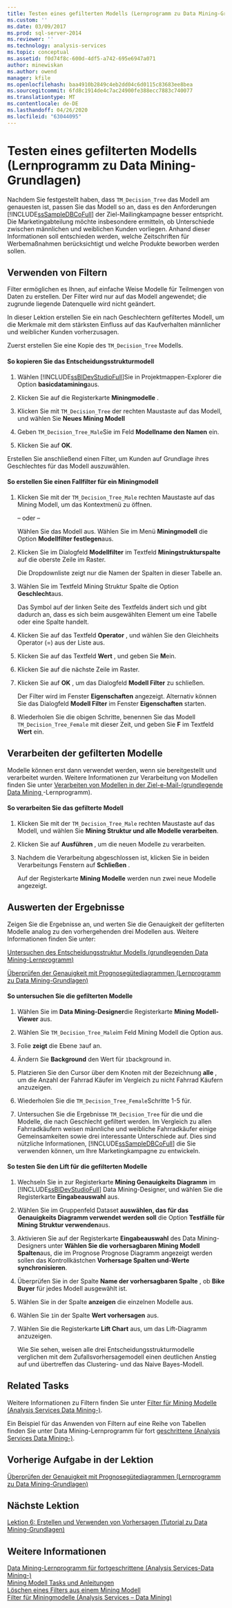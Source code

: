 ```yaml
---
title: Testen eines gefilterten Modells (Lernprogramm zu Data Mining-Grundlagen) | Microsoft-Dokumentation
ms.custom: ''
ms.date: 03/09/2017
ms.prod: sql-server-2014
ms.reviewer: ''
ms.technology: analysis-services
ms.topic: conceptual
ms.assetid: f0d74f8c-600d-4df5-a742-695e6947a071
author: minewiskan
ms.author: owend
manager: kfile
ms.openlocfilehash: baa4910b2849c4eb2dd04c6d0115c83683ee8bea
ms.sourcegitcommit: 6fd8c1914de4c7ac24900fe388ecc7883c740077
ms.translationtype: MT
ms.contentlocale: de-DE
ms.lasthandoff: 04/26/2020
ms.locfileid: "63044095"
---
```

# <a name="testing-a-filtered-model-basic-data-mining-tutorial"></a>Testen eines gefilterten Modells (Lernprogramm zu Data Mining-Grundlagen)
  Nachdem Sie festgestellt haben, dass `TM_Decision_Tree` das Modell am genauesten ist, passen Sie das Modell so an, dass es den Anforderungen [!INCLUDE[ssSampleDBCoFull](../includes/sssampledbcofull-md.md)] der Ziel-Mailingkampagne besser entspricht. Die Marketingabteilung möchte insbesondere ermitteln, ob Unterschiede zwischen männlichen und weiblichen Kunden vorliegen. Anhand dieser Informationen soll entschieden werden, welche Zeitschriften für Werbemaßnahmen berücksichtigt und welche Produkte beworben werden sollen.  
  
## <a name="using-filters"></a>Verwenden von Filtern  
 Filter ermöglichen es Ihnen, auf einfache Weise Modelle für Teilmengen von Daten zu erstellen. Der Filter wird nur auf das Modell angewendet; die zugrunde liegende Datenquelle wird nicht geändert.  
  
 In dieser Lektion erstellen Sie ein nach Geschlechtern gefiltertes Modell, um die Merkmale mit dem stärksten Einfluss auf das Kaufverhalten männlicher und weiblicher Kunden vorherzusagen.  
  
 Zuerst erstellen Sie eine Kopie des `TM_Decision_Tree` Modells.  
  
#### <a name="to-copy-the-decision-tree-model"></a>So kopieren Sie das Entscheidungsstrukturmodell  
  
1.  Wählen [!INCLUDE[ssBIDevStudioFull](../includes/ssbidevstudiofull-md.md)]Sie in Projektmappen-Explorer die Option **basicdatamining**aus.  
  
2.  Klicken Sie auf die Registerkarte **Miningmodelle** .  
  
3.  Klicken Sie mit `TM_Decision_Tree` der rechten Maustaste auf das Modell, und wählen Sie **Neues Mining Modell**  
  
4.  Geben `TM_Decision_Tree_Male`Sie im Feld **Modellname den Namen** ein.  
  
5.  Klicken Sie auf **OK**.  
  
 Erstellen Sie anschließend einen Filter, um Kunden auf Grundlage ihres Geschlechtes für das Modell auszuwählen.  
  
#### <a name="to-create-a-case-filter-on-a-mining-model"></a>So erstellen Sie einen Fallfilter für ein Miningmodell  
  
1.  Klicken Sie mit der `TM_Decision_Tree_Male` rechten Maustaste auf das Mining Modell, um das Kontextmenü zu öffnen.  
  
     – oder –  
  
     Wählen Sie das Modell aus. Wählen Sie im Menü **Miningmodell** die Option **Modellfilter festlegen**aus.  
  
2.  Klicken Sie im Dialogfeld **Modellfilter** im Textfeld **Miningstrukturspalte** auf die oberste Zeile im Raster.  
  
     Die Dropdownliste zeigt nur die Namen der Spalten in dieser Tabelle an.  
  
3.  Wählen Sie im Textfeld Mining Struktur Spalte die Option **Geschlecht**aus.  
  
     Das Symbol auf der linken Seite des Textfelds ändert sich und gibt dadurch an, dass es sich beim ausgewählten Element um eine Tabelle oder eine Spalte handelt.  
  
4.  Klicken Sie auf das Textfeld **Operator** , und wählen Sie den Gleichheits Operator (=) aus der Liste aus.  
  
5.  Klicken Sie auf das Textfeld **Wert** , und geben Sie **M**ein.  
  
6.  Klicken Sie auf die nächste Zeile im Raster.  
  
7.  Klicken Sie auf **OK** , um das Dialogfeld **Modell Filter** zu schließen.  
  
     Der Filter wird im Fenster **Eigenschaften** angezeigt. Alternativ können Sie das Dialogfeld **Modell Filter** im Fenster **Eigenschaften** starten.  
  
8.  Wiederholen Sie die obigen Schritte, benennen Sie das Modell `TM_Decision_Tree_Female` mit dieser Zeit, und geben Sie **F** im Textfeld **Wert** ein.  
  
## <a name="process-the-filtered-models"></a>Verarbeiten der gefilterten Modelle  
 Modelle können erst dann verwendet werden, wenn sie bereitgestellt und verarbeitet wurden. Weitere Informationen zur Verarbeitung von Modellen finden Sie unter [Verarbeiten von Modellen in der Ziel-e-Mail-&#40;grundlegende Data Mining ](../../2014/tutorials/processing-models-in-the-targeted-mailing-structure-basic-data-mining-tutorial.md)-Lernprogramm&#41;.  
  
#### <a name="to-process-the-filtered-model"></a>So verarbeiten Sie das gefilterte Modell  
  
1.  Klicken Sie mit der `TM_Decision_Tree_Male` rechten Maustaste auf das Modell, und wählen Sie **Mining Struktur und alle Modelle verarbeiten**.  
  
2.  Klicken Sie auf **Ausführen** , um die neuen Modelle zu verarbeiten.  
  
3.  Nachdem die Verarbeitung abgeschlossen ist, klicken Sie in beiden Verarbeitungs Fenstern auf **Schließen** .  
  
     Auf der Registerkarte **Mining Modelle** werden nun zwei neue Modelle angezeigt.  
  
## <a name="evaluate-the-results"></a>Auswerten der Ergebnisse  
 Zeigen Sie die Ergebnisse an, und werten Sie die Genauigkeit der gefilterten Modelle analog zu den vorhergehenden drei Modellen aus. Weitere Informationen finden Sie unter:  
  
 [Untersuchen des Entscheidungsstruktur Modells &#40;grundlegenden Data Mining-Lernprogramm&#41;](../../2014/tutorials/exploring-the-decision-tree-model-basic-data-mining-tutorial.md)  
  
 [Überprüfen der Genauigkeit mit Prognosegütediagrammen &#40;Lernprogramm zu Data Mining-Grundlagen&#41;](../../2014/tutorials/testing-accuracy-with-lift-charts-basic-data-mining-tutorial.md)  
  
#### <a name="to-explore-the-filtered-models"></a>So untersuchen Sie die gefilterten Modelle  
  
1.  Wählen Sie im **Data Mining-Designer**die Registerkarte **Mining Modell-Viewer** aus.  
  
2.  Wählen Sie `TM_Decision_Tree_Male`im Feld Mining Modell die Option aus.  
  
3.  Folie **zeigt** die Ebene `3`auf an.  
  
4.  Ändern Sie **Background** den Wert für `1`background in.  
  
5.  Platzieren Sie den Cursor über dem Knoten mit der Bezeichnung **alle** , um die Anzahl der Fahrrad Käufer im Vergleich zu nicht Fahrrad Käufern anzuzeigen.  
  
6.  Wiederholen Sie die `TM_Decision_Tree_Female`Schritte 1-5 für.  
  
7.  Untersuchen Sie die Ergebnisse `TM_Decision_Tree` für die und die Modelle, die nach Geschlecht gefiltert werden. Im Vergleich zu allen Fahrradkäufern weisen männliche und weibliche Fahrradkäufer einige Gemeinsamkeiten sowie drei interessante Unterschiede auf. Dies sind nützliche Informationen, [!INCLUDE[ssSampleDBCoFull](../includes/sssampledbcofull-md.md)] die Sie verwenden können, um Ihre Marketingkampagne zu entwickeln.  
  
#### <a name="to-test-the-lift-of-the-filtered-models"></a>So testen Sie den Lift für die gefilterten Modelle  
  
1.  Wechseln Sie in zur Registerkarte **Mining Genauigkeits Diagramm** im [!INCLUDE[ssBIDevStudioFull](../includes/ssbidevstudiofull-md.md)] Data Mining-Designer, und wählen Sie die Registerkarte **Eingabeauswahl** aus.  
  
2.  Wählen Sie im Gruppenfeld Dataset **auswählen, das für das Genauigkeits Diagramm verwendet werden soll** die Option **Testfälle für Mining Struktur verwenden**aus.  
  
3.  Aktivieren Sie auf der Registerkarte **Eingabeauswahl** des Data Mining-Designers unter **Wählen Sie die vorhersagbaren Mining Modell Spalten**aus, die im Prognose Prognose Diagramm angezeigt werden sollen das Kontrollkästchen **Vorhersage Spalten und-Werte synchronisieren**.  
  
4.  Überprüfen Sie in der Spalte **Name der vorhersagbaren Spalte** , ob **Bike Buyer** für jedes Modell ausgewählt ist.  
  
5.  Wählen Sie in der Spalte **anzeigen** die einzelnen Modelle aus.  
  
6.  Wählen Sie `1`in der Spalte **Wert vorhersagen** aus.  
  
7.  Wählen Sie die Registerkarte **Lift Chart** aus, um das Lift-Diagramm anzuzeigen.  
  
     Wie Sie sehen, weisen alle drei Entscheidungsstrukturmodelle verglichen mit dem Zufallsvorhersagemodell einen deutlichen Anstieg auf und übertreffen das Clustering- und das Naive Bayes-Modell.  
  
## <a name="related-tasks"></a>Related Tasks  
 Weitere Informationen zu Filtern finden Sie unter [Filter für Mining Modelle &#40;Analysis Services Data Mining-&#41;](../../2014/analysis-services/data-mining/filters-for-mining-models-analysis-services-data-mining.md).  
  
 Ein Beispiel für das Anwenden von Filtern auf eine Reihe von Tabellen finden Sie unter Data Mining-Lernprogramm für fort [geschrittene &#40;Analysis Services Data Mining-&#41;](../../2014/tutorials/intermediate-data-mining-tutorial-analysis-services-data-mining.md).  
  
## <a name="previous-task-in-lesson"></a>Vorherige Aufgabe in der Lektion  
 [Überprüfen der Genauigkeit mit Prognosegütediagrammen &#40;Lernprogramm zu Data Mining-Grundlagen&#41;](../../2014/tutorials/testing-accuracy-with-lift-charts-basic-data-mining-tutorial.md)  
  
## <a name="next-lesson"></a>Nächste Lektion  
 [Lektion 6: Erstellen und Verwenden von Vorhersagen &#40;Tutorial zu Data Mining-Grundlagen&#41;](../../2014/tutorials/lesson-6-creating-and-working-with-predictions-basic-data-mining-tutorial.md)  
  
## <a name="see-also"></a>Weitere Informationen  
 [Data Mining-Lernprogramm für fortgeschrittene &#40;Analysis Services-Data Mining-&#41;](../../2014/tutorials/intermediate-data-mining-tutorial-analysis-services-data-mining.md)   
 [Mining Modell Tasks und Anleitungen](../../2014/analysis-services/data-mining/mining-model-tasks-and-how-tos.md)   
 [Löschen eines Filters aus einem Mining Modell](../../2014/analysis-services/data-mining/delete-a-filter-from-a-mining-model.md)   
 [Filter für Miningmodelle &#40;Analysis Services – Data Mining&#41;](../../2014/analysis-services/data-mining/filters-for-mining-models-analysis-services-data-mining.md)  
  
  
